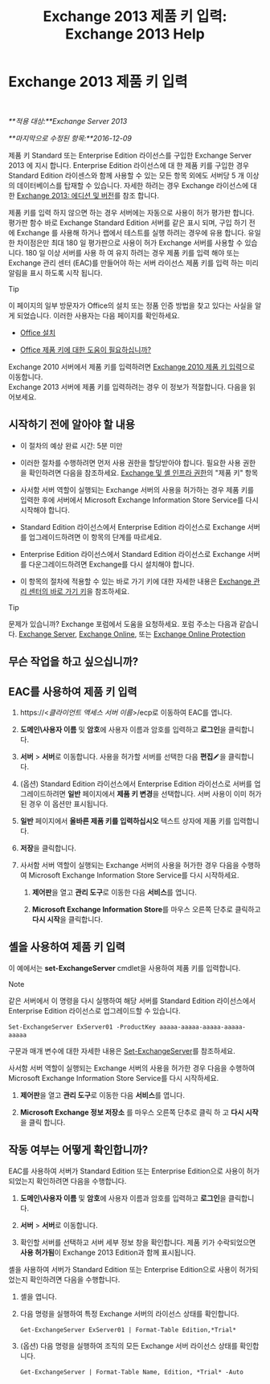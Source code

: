 ﻿---
title: 'Exchange 2013 제품 키 입력: Exchange 2013 Help'
TOCTitle: Exchange 2013 제품 키 입력
ms:assetid: ccb14685-4bdc-42a4-a985-35cd2a1a415c
ms:mtpsurl: https://technet.microsoft.com/ko-kr/library/Bb124582(v=EXCHG.150)
ms:contentKeyID: 51407747
ms.date: 05/22/2018
mtps_version: v=EXCHG.150
f1_keywords:
- Microsoft.Exchange.Management.SnapIn.Esm.Servers.EnterProductKeyWizardForm.EnterProductKeyWizardPage
ms.translationtype: MT
---

# Exchange 2013 제품 키 입력

 

_**적용 대상:**Exchange Server 2013_

_**마지막으로 수정된 항목:**2016-12-09_

제품 키 Standard 또는 Enterprise Edition 라이선스를 구입한 Exchange Server 2013 에 지시 합니다. Enterprise Edition 라이선스에 대 한 제품 키를 구입한 경우 Standard Edition 라이센스와 함께 사용할 수 있는 모든 항목 외에도 서버당 5 개 이상의 데이터베이스를 탑재할 수 있습니다. 자세한 하려는 경우 Exchange 라이선스에 대 한 [Exchange 2013: 에디션 및 버전](exchange-2013-editions-and-versions-exchange-2013-help.md)를 참조 합니다.

제품 키를 입력 하지 않으면 하는 경우 서버에는 자동으로 사용이 허가 평가판 합니다. 평가판 함수 바로 Exchange Standard Edition 서버를 같은 표시 되며, 구입 하기 전에 Exchange 를 사용해 하거나 랩에서 테스트를 실행 하려는 경우에 유용 합니다. 유일한 차이점은만 최대 180 일 평가판으로 사용이 허가 Exchange 서버를 사용할 수 있습니다. 180 일 이상 서버를 사용 하 여 유지 하려는 경우 제품 키를 입력 해야 또는 Exchange 관리 센터 (EAC)를 만들어야 하는 서버 라이선스 제품 키를 입력 하는 미리 알림을 표시 하도록 시작 됩니다.


> [!TIP]
> 이 페이지의 일부 방문자가 Office의 설치 또는 정품 인증 방법을 찾고 있다는 사실을 알게 되었습니다. 이러한 사용자는 다음 페이지를 확인하세요. 
> <UL>
> <LI>
> <P><A href="http://go.microsoft.com/fwlink/p/?linkid=403360">Office 설치</A></P>
> <LI>
> <P><A href="http://go.microsoft.com/fwlink/p/?linkid=403361">Office 제품 키에 대한 도움이 필요하십니까?</A></P></LI></UL>Exchange 2010 서버에서 제품 키를 입력하려면 <A href="http://go.microsoft.com/fwlink/p/?linkid=403370">Exchange 2010 제품 키 입력</A>으로 이동합니다.<BR>Exchange 2013 서버에 제품 키를 입력하려는 경우 이 정보가 적절합니다. 다음을 읽어보세요.



## 시작하기 전에 알아야 할 내용

  - 이 절차의 예상 완료 시간: 5분 미만

  - 이러한 절차를 수행하려면 먼저 사용 권한을 할당받아야 합니다. 필요한 사용 권한을 확인하려면 다음을 참조하세요. [Exchange 및 셸 인프라 권한](exchange-and-shell-infrastructure-permissions-exchange-2013-help.md)의 "제품 키" 항목

  - 사서함 서버 역할이 실행되는 Exchange 서버의 사용을 허가하는 경우 제품 키를 입력한 후에 서버에서 Microsoft Exchange Information Store Service를 다시 시작해야 합니다.

  - Standard Edition 라이선스에서 Enterprise Edition 라이선스로 Exchange 서버를 업그레이드하려면 이 항목의 단계를 따르세요.

  - Enterprise Edition 라이선스에서 Standard Edition 라이선스로 Exchange 서버를 다운그레이드하려면 Exchange를 다시 설치해야 합니다.

  - 이 항목의 절차에 적용할 수 있는 바로 가기 키에 대한 자세한 내용은 [Exchange 관리 센터의 바로 가기 키](keyboard-shortcuts-in-the-exchange-admin-center-exchange-online-protection-help.md)을 참조하세요.


> [!TIP]
> 문제가 있습니까? Exchange 포럼에서 도움을 요청하세요. 포럼 주소는 다음과 같습니다. <A href="https://go.microsoft.com/fwlink/p/?linkid=60612">Exchange Server</A>, <A href="https://go.microsoft.com/fwlink/p/?linkid=267542">Exchange Online</A>, 또는 <A href="https://go.microsoft.com/fwlink/p/?linkid=285351">Exchange Online Protection</A>



## 무슨 작업을 하고 싶으십니까?

## EAC를 사용하여 제품 키 입력

1.  https://\<*클라이언트 액세스 서버 이름*\>/ecp로 이동하여 EAC를 엽니다.

2.  **도메인\\사용자 이름** 및 **암호**에 사용자 이름과 암호를 입력하고 **로그인**을 클릭합니다.

3.  **서버** \> **서버**로 이동합니다. 사용을 허가할 서버를 선택한 다음 **편집**![편집 아이콘](images/JJ218640.6f53ccb2-1f13-4c02-bea0-30690e6ea71d(EXCHG.150).gif "편집 아이콘")을 클릭합니다.

4.  (옵션) Standard Edition 라이선스에서 Enterprise Edition 라이선스로 서버를 업그레이드하려면 **일반** 페이지에서 **제품 키 변경**을 선택합니다. 서버 사용이 이미 허가된 경우 이 옵션만 표시됩니다.

5.  **일반** 페이지에서 **올바른 제품 키를 입력하십시오** 텍스트 상자에 제품 키를 입력합니다.

6.  **저장**을 클릭합니다.

7.  사서함 서버 역할이 실행되는 Exchange 서버의 사용을 허가한 경우 다음을 수행하여 Microsoft Exchange Information Store Service를 다시 시작하세요.
    
    1.  **제어판**을 열고 **관리 도구**로 이동한 다음 **서비스**를 엽니다.
    
    2.  **Microsoft Exchange Information Store**를 마우스 오른쪽 단추로 클릭하고 **다시 시작**을 클릭합니다.

## 셸을 사용하여 제품 키 입력

이 예에서는 **set-ExchangeServer** cmdlet을 사용하여 제품 키를 입력합니다.


> [!NOTE]
> 같은 서버에서 이 명령을 다시 실행하여 해당 서버를 Standard Edition 라이선스에서 Enterprise Edition 라이선스로 업그레이드할 수 있습니다.



    Set-ExchangeServer ExServer01 -ProductKey aaaaa-aaaaa-aaaaa-aaaaa-aaaaa

구문과 매개 변수에 대한 자세한 내용은 [Set-ExchangeServer](https://technet.microsoft.com/ko-kr/library/bb123716\(v=exchg.150\))를 참조하세요.

사서함 서버 역할이 실행되는 Exchange 서버의 사용을 허가한 경우 다음을 수행하여 Microsoft Exchange Information Store Service를 다시 시작하세요.

1.  **제어판**을 열고 **관리 도구**로 이동한 다음 **서비스**를 엽니다.

2.  **Microsoft Exchange 정보 저장소** 를 마우스 오른쪽 단추로 클릭 하 고 **다시 시작** 을 클릭 합니다.

## 작동 여부는 어떻게 확인합니까?

EAC를 사용하여 서버가 Standard Edition 또는 Enterprise Edition으로 사용이 허가되었는지 확인하려면 다음을 수행합니다.

1.  **도메인\\사용자 이름** 및 **암호**에 사용자 이름과 암호를 입력하고 **로그인**을 클릭합니다.

2.  **서버** \> **서버**로 이동합니다.

3.  확인할 서버를 선택하고 서버 세부 정보 창을 확인합니다. 제품 키가 수락되었으면 **사용 허가됨**이 Exchange 2013 Edition과 함께 표시됩니다.

셸을 사용하여 서버가 Standard Edition 또는 Enterprise Edition으로 사용이 허가되었는지 확인하려면 다음을 수행합니다.

1.  셸을 엽니다.

2.  다음 명령을 실행하여 특정 Exchange 서버의 라이선스 상태를 확인합니다.
    
        Get-ExchangeServer ExServer01 | Format-Table Edition,*Trial*

3.  (옵션) 다음 명령을 실행하여 조직의 모든 Exchange 서버 라이선스 상태를 확인합니다.
    
        Get-ExchangeServer | Format-Table Name, Edition, *Trial* -Auto

